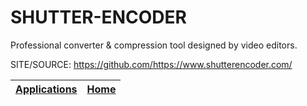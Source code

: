 # SHUTTER-ENCODER

 Professional converter & compression tool designed by video editors.

 SITE/SOURCE: https://github.com/https://www.shutterencoder.com/

 | [Applications](https://portable-linux-apps.github.io/apps.html) | [Home](https://portable-linux-apps.github.io)
 | --- | --- |